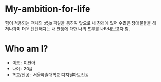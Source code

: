 # My-ambition-for-life
힘이 적용되는 객체의 p5js 파일을 통하여 앞으로 내 장래에 있어 수많은 장애물들을 헤쳐나가며 더욱 단단해지는 내 인생에 대한 나의 포부를 나타내보고자 함.
# Who am I?
- 이름 : 이현아
- 나이 : 20살
- 학교/전공 : 서울예술대학교 디지털아트전공